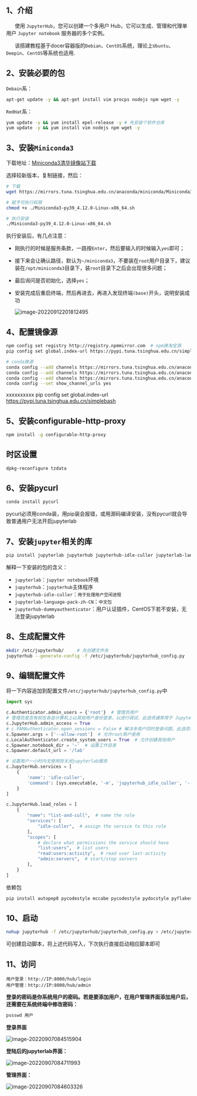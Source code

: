 ## 1、介绍

&nbsp;&nbsp;&nbsp;&nbsp;&nbsp;&nbsp;使用 `JupyterHub`，您可以创建一个多用户 Hub，它可以生成、管理和代理单用户 `Jupyter notebook` 服务器的多个实例。

&nbsp;&nbsp;&nbsp;&nbsp;&nbsp;&nbsp;该搭建教程基于docer容器版的`Debian`、`CentOS`系统，理论上`Ubuntu`、`Deepin`、`CentOS`等系统也适用.



## 2、安装必要的包

`Debain`系：

```bash
apt-get update -y && apt-get install vim procps nodejs npm wget -y
```



`RedHat`系：

```bash
yum update -y && yum install epel-release -y # 先安装个软件仓库
yum update -y && yum install vim nodejs npm wget -y
```



## 3、安装`Miniconda3`

下载地址：[Miniconda3清华镜像站下载](https://mirrors.tuna.tsinghua.edu.cn/anaconda/miniconda/)

选择较新版本，复制链接，然后：

```bash
# 下载
wget https://mirrors.tuna.tsinghua.edu.cn/anaconda/miniconda/Miniconda3-py39_4.12.0-Linux-x86_64.sh

# 赋予可执行权限
chmod +x ./Miniconda3-py39_4.12.0-Linux-x86_64.sh

# 执行安装
./Miniconda3-py39_4.12.0-Linux-x86_64.sh
```

执行安装后，有几点注意：

* 刚执行的时候是服务条款，一路按`Enter`，然后要输入的时候输入`yes`即可；

* 接下来会让确认路径，默认为`~/miniconda3`，不要装在`root`用户目录下，建议装在`/opt/miniconda3`目录下，装`root`目录下之后会出现很多问题；

* 最后询问是否初始化，选择`yes`；

* 安装完成后重启终端，然后再进去，再进入发现终端`(base)`开头，说明安装成功

  ![image-20220912201812495](http://doc.xjfyt.top/markdown_img/20220912201813.png)



## 4、配置镜像源

```bash
npm config set registry http://registry.npmmirror.com  # npm换淘宝源
pip config set global.index-url https://pypi.tuna.tsinghua.edu.cn/simple # pip换清华源
```

```bash
# conda换源
conda config --add channels https://mirrors.tuna.tsinghua.edu.cn/anaconda/cloud/msys2/
conda config --add channels https://mirrors.tuna.tsinghua.edu.cn/anaconda/cloud/conda-forge/  
conda config --add channels https://mirrors.tuna.tsinghua.edu.cn/anaconda/pkgs/free/    
conda config --set show_channel_urls yes 
```

xxxxxxxxxx pip config set global.index-url https://pypi.tuna.tsinghua.edu.cn/simplebash

## 5、安装configurable-http-proxy

```bash
npm install -g configurable-http-proxy
```



## 时区设置

```bash
dpkg-reconfigure tzdata
```



## 6、安装pycurl

```bash
conda install pycurl 
```

pycurl必须用conda装，用pip装会报错，或用源码编译安装，没有pycurl就会导致普通用户无法开启jupyterlab



## 7、安装`jupyter`相关的库

```bash
pip install jupyterlab jupyterhub jupyterhub-idle-culler jupyterlab-language-pack-zh-CN jupyterhub-dummyauthenticator
```

解释一下安装的包的含义：

* `jupyterlab`：`jupyter notebook`环境
* `jupyterhub`：`jupyterhub`主体程序
* `jupyterhub-idle-culler`：`用于处理用户空闲进程`
* `jupyterlab-language-pack-zh-CN`：`中文包`
* `jupyterhub-dummyauthenticator`：用户认证插件，CentOS下若不安装，无法登录jupyterlab



## 8、生成配置文件

```bash
mkdir /etc/jupyterhub/     # 先创建文件夹
jupyterhub --generate-config -f /etc/jupyterhub/jupyterhub_config.py
```



## 9、编辑配置文件

将一下内容追加到配置文件`/etc/jupyterhub/jupyterhub_config.py`中

```python
import sys

c.Authenticator.admin_users = {'root'}  # 管理员用户
# 管理员是否有权在各自计算机上以其他用户身份登录，以进行调试，此选项通常用于 JupyterHub 的托管部署，以避免在启动服务之前手动创建所有用户
c.JupyterHub.admin_access = True
# c.PAMAuthenticator.open_sessions = False # 解决多用户同时登录问题。此选项添加后用户用任何密码都可以登录
c.Spawner.args = ['--allow-root']  # 允许root用户使用
c.LocalAuthenticator.create_system_users = True  # 允许创建其他用户
c.Spawner.notebook_dir = '~'  # 设置工作目录
c.Spawner.default_url = '/lab'

# 设置用户一小时内无使用则关闭jupyterlab服务
c.JupyterHub.services = [
    {
        'name': 'idle-culler',
        'command': [sys.executable, '-m', 'jupyterhub_idle_culler', '--timeout=3600'],
    }
]

c.JupyterHub.load_roles = [
    {
        "name": "list-and-cull",  # name the role
        "services": [
            "idle-culler",  # assign the service to this role
        ],
        "scopes": [
            # declare what permissions the service should have
            "list:users",  # list users
            "read:users:activity",  # read user last-activity
            "admin:servers",  # start/stop servers
        ],
    }
]
```



依赖包

```bash
pip install autopep8 pycodestyle mccabe pycodestyle pydocstyle pyflakes pylint rope yapf whatthepatch
```



## 10、启动

```bash
nohup jupyterhub -f /etc/jupyterhub/jupyterhub_config.py > /etc/jupyterhub/jupyterhub.log 2>&1 &
```

可创建启动脚本，将上述代码写入，下次执行直接启动相应脚本即可



## 11、访问

```text
用户登录：http://IP:8000/hub/login
用户管理：http://IP:8000/hub/admin
```

**登录的密码是你系统用户的密码。若是要添加用户，在用户管理界面添加用户后，还需要在系统终端中修改密码：**

```bash
pssswd 用户
```



**登录界面**

![image-20220907084515904](http://doc.xjfyt.top/markdown_img/20220907084516.png)

**登陆后的jupyterlab界面：**

![image-20220907084711993](http://doc.xjfyt.top/markdown_img/20220907084712.png)



**管理界面：**

![image-20220907084603326](http://doc.xjfyt.top/markdown_img/20220907084603.png)
